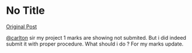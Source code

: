 # No Title

[Original Post](https://discourse.onlinedegree.iitm.ac.in/t/172497/1)

<p><a class="mention" href="/u/carlton">@carlton</a> sir my project 1 marks are showing not submited. But i did indeed submit it with proper procedure. What should i do ? For my marks update.</p>